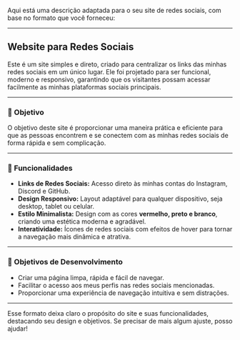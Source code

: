 Aqui está uma descrição adaptada para o seu site de redes sociais, com base no formato que você forneceu:

---

## Website para Redes Sociais

Este é um site simples e direto, criado para centralizar os links das minhas redes sociais em um único lugar. Ele foi projetado para ser funcional, moderno e responsivo, garantindo que os visitantes possam acessar facilmente as minhas plataformas sociais principais.

---

### 🎯 Objetivo  
O objetivo deste site é proporcionar uma maneira prática e eficiente para que as pessoas encontrem e se conectem com as minhas redes sociais de forma rápida e sem complicação.

---

### 🔧 Funcionalidades  
- **Links de Redes Sociais:** Acesso direto às minhas contas do Instagram, Discord e GitHub.  
- **Design Responsivo:** Layout adaptável para qualquer dispositivo, seja desktop, tablet ou celular.  
- **Estilo Minimalista:** Design com as cores **vermelho, preto e branco**, criando uma estética moderna e agradável.  
- **Interatividade:** Ícones de redes sociais com efeitos de hover para tornar a navegação mais dinâmica e atrativa.  

---

### 🌱 Objetivos de Desenvolvimento  
- Criar uma página limpa, rápida e fácil de navegar.  
- Facilitar o acesso aos meus perfis nas redes sociais mencionadas.  
- Proporcionar uma experiência de navegação intuitiva e sem distrações.

---

Esse formato deixa claro o propósito do site e suas funcionalidades, destacando seu design e objetivos. Se precisar de mais algum ajuste, posso ajudar!
